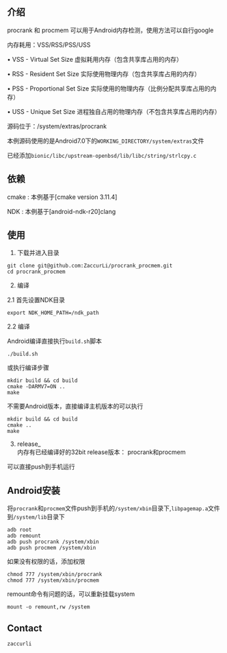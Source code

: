 <!--
project owner： zaccurli
data：20200309 
-->

## 介绍
procrank 和 procmem 可以用于Android内存检测，使用方法可以自行google  

内存耗用：VSS/RSS/PSS/USS   

• VSS - Virtual Set Size 虚拟耗用内存（包含共享库占用的内存）  

• RSS - Resident Set Size 实际使用物理内存（包含共享库占用的内存）  

• PSS - Proportional Set Size 实际使用的物理内存（比例分配共享库占用的内存）  

• USS - Unique Set Size 进程独自占用的物理内存（不包含共享库占用的内存）  


源码位于：/system/extras/procrank   


本例源码使用的是Android7.0下的`WORKING_DIRECTORY/system/extras`文件   

已经添加`bionic/libc/upstream-openbsd/lib/libc/string/strlcpy.c`   




## 依赖
cmake : 本例基于[cmake version 3.11.4]   

NDK   : 本例基于[android-ndk-r20]clang   




## 使用
1. 下载并进入目录
```
git clone git@github.com:ZaccurLi/procrank_procmem.git
cd procrank_procmem
```

2. 编译   

2.1 首先设置NDK目录   
```
export NDK_HOME_PATH=/ndk_path
```

2.2 编译   

Android编译直接执行`build.sh`脚本   
```
./build.sh
```

或执行编译步骤   
```
mkdir build && cd build 
cmake -DARMV7=ON ..
make
```

不需要Android版本，直接编译主机版本的可以执行   
```
mkdir build && cd build 
cmake ..
make
```

3. release_   
内存有已经编译好的32bit release版本： procrank和procmem   

可以直接push到手机运行   




## Android安装
将`procrank`和`procmem`文件push到手机的`/system/xbin`目录下,`libpagemap.a`文件到`/system/lib`目录下   
```
adb root
adb remount
adb push procrank /system/xbin
adb push procmem /system/xbin
```

如果没有权限的话，添加权限   
```
chmod 777 /system/xbin/procrank
chmod 777 /system/xbin/procmem
```

remount命令有问题的话，可以重新挂载system   
```
mount -o remount,rw /system
```


## Contact
```
zaccurli
```
